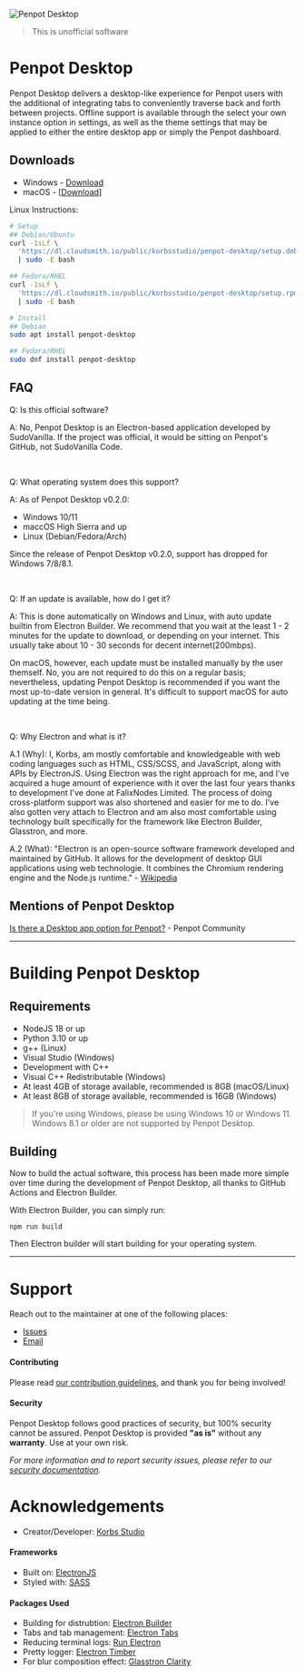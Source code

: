 ![Penpot Desktop](https://sudovanilla.com/content/images/Promo%20-%20Dark%20Background%20-%20Transparent%20-%20Slim.png)
> This is unofficial software

# Penpot Desktop
Penpot Desktop delivers a desktop-like experience for Penpot users with the additional of integrating tabs to conveniently traverse back and forth between projects. Offline support is available through the select your own instance option in settings, as well as the theme settings that may be applied to either the entire desktop app or simply the Penpot dashboard.  

## Downloads
 - Windows - [Download](https://sudovanilla.com/distribute/applications/penpot-desktop/latest/Penpot%20Desktop%20-%20Setup.exe)
 - macOS - [[Download](https://sudovanilla.com/distribute/applications/penpot-desktop/latest/Penpot.dmg)]


Linux Instructions:
```bash
# Setup
## Debian/Ubuntu
curl -1sLf \
  'https://dl.cloudsmith.io/public/korbsstudio/penpot-desktop/setup.deb.sh' \
  | sudo -E bash

## Fedora/RHEL
curl -1sLf \
  'https://dl.cloudsmith.io/public/korbsstudio/penpot-desktop/setup.rpm.sh' \
  | sudo -E bash

# Install
## Debian
sudo apt install penpot-desktop

## Fedora/RHEL
sudo dnf install penpot-desktop
```

## FAQ
Q: Is this official software?

A: No, Penpot Desktop is an Electron-based application developed by SudoVanilla. If the project was official, it would be sitting on Penpot's GitHub, not SudoVanilla Code.

<br>

Q: What operating system does this support?

A: As of Penpot Desktop v0.2.0:
 - Windows 10/11
 - maccOS High Sierra and up
 - Linux (Debian/Fedora/Arch)

Since the release of Penpot Desktop v0.2.0, support has dropped for Windows 7/8/8.1.

<br>

Q: If an update is available, how do I get it?

A: This is done automatically on Windows and Linux, with auto update builtin from Electron Builder. We recommend that you wait at the least 1 - 2 minutes for the update to download, or depending on your internet. This usually take about 10 - 30 seconds for decent internet(200mbps).

On macOS, however, each update must be installed manually by the user themself. No, you are not required to do this on a regular basis; nevertheless, updating Penpot Desktop is recommended if you want the most up-to-date version in general. It's difficult to support macOS for auto updating at the time being.

<br>

Q: Why Electron and what is it?

A.1 (Why): I, Korbs, am mostly comfortable and knowledgeable with web coding languages such as HTML, CSS/SCSS, and JavaScript, along with APIs by ElectronJS. Using Electron was the right approach for me, and I've acquired a huge amount of experience with it over the last four years thanks to development I've done at FalixNodes Limited. The process of doing cross-platform support was also shortened and easier for me to do. I've also gotten very attach to Electron and am also most comfortable using technology built specifically for the framework like Electron Builder, Glasstron, and more.

A.2 (What): "Electron is an open-source software framework developed and maintained by GitHub. It allows for the development of desktop GUI applications using web technologie. It combines the Chromium rendering engine and the Node.js runtime." - [Wikipedia](https://en.wikipedia.org/wiki/Electron_(software_framework))

## Mentions of Penpot Desktop
[Is there a Desktop app option for Penpot?](https://community.penpot.app/t/is-there-a-desktop-app-option-for-penpot/2038) - Penpot Community

___

# Building Penpot Desktop
## Requirements
 - NodeJS 18 or up
 - Python 3.10 or up
 - g++ (Linux)
 - Visual Studio (Windows)
  - Development with C++
 - Visual C++ Redistributable (Windows)
 - At least 4GB of storage available, recommended is 8GB (macOS/Linux)
 - At least 8GB of storage available, recommended is 16GB (Windows)

 > If you're using Windows, please be using Windows 10 or Windows 11. Windows 8.1 or older are not supported by Penpot Desktop.

## Building
Now to build the actual software, this process has been made more simple over time during the development of Penpot Desktop, all thanks to GitHub Actions and Electron Builder. 

With Electron Builder, you can simply run:
```
npm run build
```

Then Electron builder will start building for your operating system.

___

# Support
Reach out to the maintainer at one of the following places:

- [Issues](https://sudovanilla.com/code/Korbs/Penpot-Desktop/-/issues)
- [Email](mailto:hello@sudovanilla.com)

#### Contributing
Please read [our contribution guidelines](docs/CONTRIBUTING.md), and thank you for being involved!

#### Security
Penpot Desktop follows good practices of security, but 100% security cannot be assured.
Penpot Desktop is provided **"as is"** without any **warranty**. Use at your own risk.

_For more information and to report security issues, please refer to our [security documentation](docs/SECURITY.md)._

# Acknowledgements
 - Creator/Developer: [Korbs Studio](https://SudoVanilla.com/)
 <!-- - Past Contributors:  -->

#### Frameworks
 - Built on: [ElectronJS](https://electronjs.org/)
 - Styled with: [SASS](https://sass-lang.com/)

#### Packages Used
 - Building for distrubtion: [Electron Builder](https://github.com/electron-userland/electron-builder/)
 - Tabs and tab management: [Electron Tabs](https://github.com/brrd/electron-tabs)
 - Reducing terminal logs: [Run Electron](https://github.com/sindresorhus/run-electron)
 - Pretty logger: [Electron Timber](https://github.com/sindresorhus/electron-timber)
 - For blur composition effect: [Glasstron Clarity](https://sudovanilla.com/code/Korbs/Glasstron-Clarity)